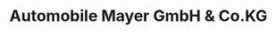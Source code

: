 ---
title: "Automobile Mayer GmbH & Co.KG"
url: /kleinostheim/automobile-mayer-gmbh-und-co-kg/
shop: Autohaus
---